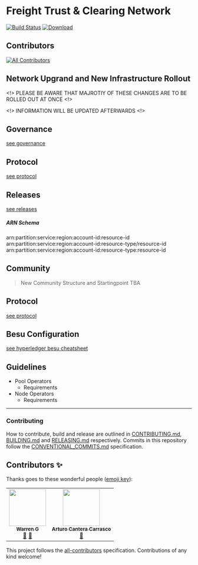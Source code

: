 # Freight Trust & Clearing Network

[![Build Status](https://travis-ci.com/freight-chain/network.svg?branch=master)](https://travis-ci.com/freight-chain/network)
[![Download](https://api.bintray.com/packages/hyperledger-org/besu-repo/besu/images/download.svg)](https://bintray.com/hyperledger-org/besu-repo/besu/_latestVersion)

## Contributors

<!-- ALL-CONTRIBUTORS-BADGE:START - Do not remove or modify this section -->

[![All Contributors](https://img.shields.io/badge/all_contributors-2-orange.svg?style=flat-square)](#contributors-)

<!-- ALL-CONTRIBUTORS-BADGE:END -->

## Network Upgrand and New Infrastructure Rollout

<!> PLEASE BE AWARE THAT MAJROTIY OF THESE CHANGES ARE TO BE ROLLED OUT AT ONCE
<!>

<!> INFORMATION WILL BE UPDATED AFTERWARDS <!>

## Governance

[see governance](https://github.com/freight-chain/rfc)

## Protocol

[see protocol](https://github.com/freight-trust/protocol)

## Releases

[see releases](https://github.com/freight-trust/releases])

##### ARN Schema

arn:partition:service:region:account-id:resource-id
arn:partition:service:region:account-id:resource-type/resource-id
arn:partition:service:region:account-id:resource-type:resource-id

## Community

> New Community Structure and Startingpoint TBA

## Protocol

[see protocol](https://github.com/freight-trust/protocol)

## Besu Configuration

[see hyperledger besu cheatsheet](https://github.com/freight-trust/node)

## Guidelines

-   Pool Operators
    -   Requirements
-   Node Operators
    -   Requirements

---

### Contributing

How to contribute, build and release are outlined in
[CONTRIBUTING.md](CONTRIBUTING.md), [BUILDING.md](BUILDING.md) and
[RELEASING.md](RELEASING.md) respectively. Commits in this repository follow the
[CONVENTIONAL_COMMITS.md](CONVENTIONAL_COMMITS.md) specification.

## Contributors ✨

Thanks goes to these wonderful people
([emoji key](https://allcontributors.org/docs/en/emoji-key)):

<!-- ALL-CONTRIBUTORS-LIST:START - Do not remove or modify this section -->
<!-- prettier-ignore-start -->
<!-- markdownlint-disable -->
<table>
  <tr>
    <td align="center"><a href="https://github.com/Wazzag99"><img src="https://avatars2.githubusercontent.com/u/33938431?v=4" width="100px;" alt=""/><br /><sub><b>Warren G</b></sub></a><br /><a href="#userTesting-Wazzag99" title="User Testing">📓</a> <a href="https://github.com/freight-chain/network/pulls?q=is%3Apr+reviewed-by%3AWazzag99" title="Reviewed Pull Requests">👀</a></td>
    <td align="center"><a href="https://github.com/xcantera"><img src="https://avatars0.githubusercontent.com/u/34890623?v=4" width="100px;" alt=""/><br /><sub><b>Arturo Cantera Carrasco</b></sub></a><br /><a href="#userTesting-xcantera" title="User Testing">📓</a></td>
  </tr>
</table>

<!-- markdownlint-enable -->
<!-- prettier-ignore-end -->

<!-- ALL-CONTRIBUTORS-LIST:END -->

This project follows the
[all-contributors](https://github.com/all-contributors/all-contributors)
specification. Contributions of any kind welcome!
